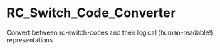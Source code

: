 # RC_Switch_Code_Converter
Convert between rc-switch-codes and their logical (human-readable!) representations
